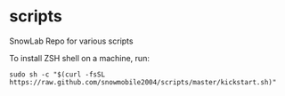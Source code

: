 # scripts
SnowLab Repo for various scripts

To install ZSH shell on a machine, run:

```sudo sh -c "$(curl -fsSL https://raw.github.com/snowmobile2004/scripts/master/kickstart.sh)"```

